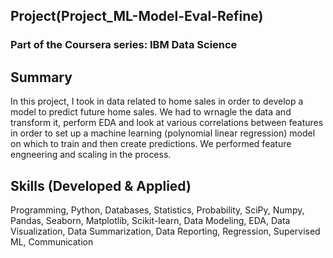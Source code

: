 ## Project(Project_ML-Model-Eval-Refine)
### Part of the Coursera series: IBM Data Science
    
## Summary
In this project, I took in data related to home sales in order to develop a model to predict future home sales.  We had to wrnagle the data and transform it, perform EDA and look at various correlations between features in order to set up a machine learning (polynomial linear regression) model on which to train and then create predictions.  We performed feature engneering and scaling in the process.

## Skills (Developed & Applied)
Programming, Python, Databases, Statistics, Probability, SciPy, Numpy, Pandas, Seaborn, Matplotlib, Scikit-learn, Data Modeling, EDA, Data Visualization, Data Summarization, Data Reporting, Regression, Supervised ML, Communication
    